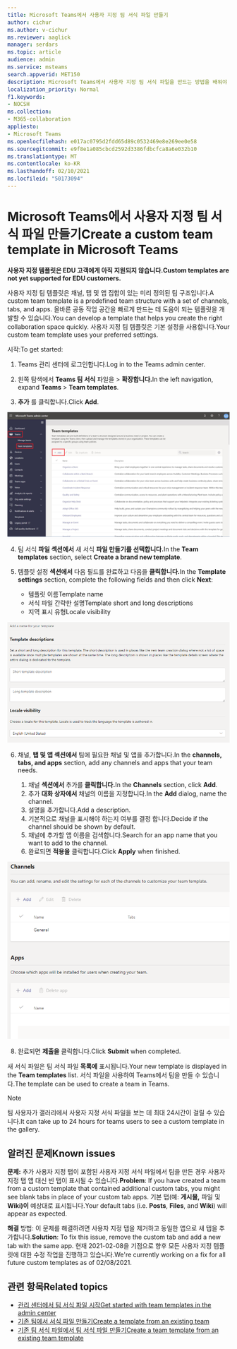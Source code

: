 ```yaml
---
title: Microsoft Teams에서 사용자 지정 팀 서식 파일 만들기
author: cichur
ms.author: v-cichur
ms.reviewer: aaglick
manager: serdars
ms.topic: article
audience: admin
ms.service: msteams
search.appverid: MET150
description: Microsoft Teams에서 사용자 지정 팀 서식 파일을 만드는 방법을 배워야 합니다.
localization_priority: Normal
f1.keywords:
- NOCSH
ms.collection:
- M365-collaboration
appliesto:
- Microsoft Teams
ms.openlocfilehash: e017ac0795d2fdd65d89c0532469e8e269ee0e58
ms.sourcegitcommit: e9f8e1a085cbcd2592d3386fdbcfca8a6e032b10
ms.translationtype: MT
ms.contentlocale: ko-KR
ms.lasthandoff: 02/10/2021
ms.locfileid: "50173094"
---
```

# <a name="create-a-custom-team-template-in-microsoft-teams"></a><span data-ttu-id="cc23b-103">Microsoft Teams에서 사용자 지정 팀 서식 파일 만들기</span><span class="sxs-lookup"><span data-stu-id="cc23b-103">Create a custom team template in Microsoft Teams</span></span>

<span data-ttu-id="cc23b-104">**사용자 지정 템플릿은 EDU 고객에게 아직 지원되지 않습니다.**</span><span class="sxs-lookup"><span data-stu-id="cc23b-104">**Custom templates are not yet supported for EDU customers.**</span></span>

<span data-ttu-id="cc23b-105">사용자 지정 팀 템플릿은 채널, 탭 및 앱 집합이 있는 미리 정의된 팀 구조입니다.</span><span class="sxs-lookup"><span data-stu-id="cc23b-105">A custom team template is a predefined team structure with a set of channels, tabs, and apps.</span></span> <span data-ttu-id="cc23b-106">올바른 공동 작업 공간을 빠르게 만드는 데 도움이 되는 템플릿을 개발할 수 있습니다.</span><span class="sxs-lookup"><span data-stu-id="cc23b-106">You can develop a template that helps you create the right collaboration space quickly.</span></span> <span data-ttu-id="cc23b-107">사용자 지정 팀 템플릿은 기본 설정을 사용합니다.</span><span class="sxs-lookup"><span data-stu-id="cc23b-107">Your custom team template uses your preferred settings.</span></span>  

<span data-ttu-id="cc23b-108">시작:</span><span class="sxs-lookup"><span data-stu-id="cc23b-108">To get started:</span></span>

1. <span data-ttu-id="cc23b-109">Teams 관리 센터에 로그인합니다.</span><span class="sxs-lookup"><span data-stu-id="cc23b-109">Log in to the Teams admin center.</span></span>

2. <span data-ttu-id="cc23b-110">왼쪽 탐색에서 **Teams 팀 서식** 파일을  >  **확장합니다.**</span><span class="sxs-lookup"><span data-stu-id="cc23b-110">In the left navigation, expand **Teams** > **Team templates**.</span></span>

3. <span data-ttu-id="cc23b-111">**추가** 를 클릭합니다.</span><span class="sxs-lookup"><span data-stu-id="cc23b-111">Click **Add**.</span></span>

![추가가 강조 표시된 팀 서식 파일 대화 상자의 이미지입니다.](media/team-templates-new.png)

4. <span data-ttu-id="cc23b-113">팀 서식 **파일 섹션에서** 새 서식 **파일 만들기를 선택합니다.**</span><span class="sxs-lookup"><span data-stu-id="cc23b-113">In the **Team templates** section, select **Create a brand new template**.</span></span>

5. <span data-ttu-id="cc23b-114">템플릿 설정 **섹션에서** 다음 필드를 완료하고 다음을 **클릭합니다.**</span><span class="sxs-lookup"><span data-stu-id="cc23b-114">In the **Template settings** section, complete the following fields and then click **Next**:</span></span>
    - <span data-ttu-id="cc23b-115">템플릿 이름</span><span class="sxs-lookup"><span data-stu-id="cc23b-115">Template name</span></span>
    - <span data-ttu-id="cc23b-116">서식 파일 간략한 설명</span><span class="sxs-lookup"><span data-stu-id="cc23b-116">Template short and long descriptions</span></span>
    - <span data-ttu-id="cc23b-117">지역 표시 유형</span><span class="sxs-lookup"><span data-stu-id="cc23b-117">Locale visibility</span></span>  

![팀 템플릿 설정 이름 대화 상자의 이미지입니다.](media/template-add-a-name.png)

6. <span data-ttu-id="cc23b-119">채널, **탭 및 앱 섹션에서** 팀에 필요한 채널 및 앱을 추가합니다.</span><span class="sxs-lookup"><span data-stu-id="cc23b-119">In the **channels, tabs, and apps** section, add any channels and apps that your team needs.</span></span>

    1. <span data-ttu-id="cc23b-120">채널 **섹션에서** 추가를 **클릭합니다.**</span><span class="sxs-lookup"><span data-stu-id="cc23b-120">In the **Channels** section, click **Add**.</span></span>
    2. <span data-ttu-id="cc23b-121">추가 **대화 상자에서** 채널의 이름을 지정합니다.</span><span class="sxs-lookup"><span data-stu-id="cc23b-121">In the **Add** dialog, name the channel.</span></span>
    3. <span data-ttu-id="cc23b-122">설명을 추가합니다.</span><span class="sxs-lookup"><span data-stu-id="cc23b-122">Add a description.</span></span>
    4. <span data-ttu-id="cc23b-123">기본적으로 채널을 표시해야 하는지 여부를 결정 합니다.</span><span class="sxs-lookup"><span data-stu-id="cc23b-123">Decide if the channel should be shown by default.</span></span>
    5. <span data-ttu-id="cc23b-124">채널에 추가할 앱 이름을 검색합니다.</span><span class="sxs-lookup"><span data-stu-id="cc23b-124">Search for an app name that you want to add to the channel.</span></span>
    6. <span data-ttu-id="cc23b-125">완료되면 **적용을** 클릭합니다.</span><span class="sxs-lookup"><span data-stu-id="cc23b-125">Click **Apply** when finished.</span></span>

![팀 템플릿 채널, 탭 및 앱 화면의 이미지입니다.](media/template-channels-tabs-apps.png)

8. <span data-ttu-id="cc23b-127">완료되면 **제출을** 클릭합니다.</span><span class="sxs-lookup"><span data-stu-id="cc23b-127">Click **Submit** when completed.</span></span>

<span data-ttu-id="cc23b-128">새 서식 파일은 팀 서식 파일 **목록에** 표시됩니다.</span><span class="sxs-lookup"><span data-stu-id="cc23b-128">Your new template is displayed in the **Team templates** list.</span></span> <span data-ttu-id="cc23b-129">서식 파일을 사용하여 Teams에서 팀을 만들 수 있습니다.</span><span class="sxs-lookup"><span data-stu-id="cc23b-129">The template can be used to create a team in Teams.</span></span>

> [!Note]
> <span data-ttu-id="cc23b-130">팀 사용자가 갤러리에서 사용자 지정 서식 파일을 보는 데 최대 24시간이 걸릴 수 있습니다.</span><span class="sxs-lookup"><span data-stu-id="cc23b-130">It can take up to 24 hours for teams users to see a custom template in the gallery.</span></span>

## <a name="known-issues"></a><span data-ttu-id="cc23b-131">알려진 문제</span><span class="sxs-lookup"><span data-stu-id="cc23b-131">Known issues</span></span> 

<span data-ttu-id="cc23b-132">**문제:** 추가 사용자 지정 탭이 포함된 사용자 지정 서식 파일에서 팀을 만든 경우 사용자 지정 탭 앱 대신 빈 탭이 표시될 수 있습니다.</span><span class="sxs-lookup"><span data-stu-id="cc23b-132">**Problem**: If you have created a team from a custom template that contained additional custom tabs, you might see blank tabs in place of your custom tab apps.</span></span> <span data-ttu-id="cc23b-133">기본 탭(예:  **게시물,** 파일 및 **Wiki)이** 예상대로 표시됩니다.</span><span class="sxs-lookup"><span data-stu-id="cc23b-133">Your default tabs (i.e. **Posts**, **Files**, and **Wiki**) will appear as expected.</span></span>

<span data-ttu-id="cc23b-134">**해결** 방법: 이 문제를 해결하려면 사용자 지정 탭을 제거하고 동일한 앱으로 새 탭을 추가합니다.</span><span class="sxs-lookup"><span data-stu-id="cc23b-134">**Solution**: To fix this issue, remove the custom tab and add a new tab with the same app.</span></span> <span data-ttu-id="cc23b-135">현재 2021-02-08을 기점으로 향후 모든 사용자 지정 템플릿에 대한 수정 작업을 진행하고 있습니다.</span><span class="sxs-lookup"><span data-stu-id="cc23b-135">We're currently working on a fix for all future custom templates as of 02/08/2021.</span></span>

## <a name="related-topics"></a><span data-ttu-id="cc23b-136">관련 항목</span><span class="sxs-lookup"><span data-stu-id="cc23b-136">Related topics</span></span>

- [<span data-ttu-id="cc23b-137">관리 센터에서 팀 서식 파일 시작</span><span class="sxs-lookup"><span data-stu-id="cc23b-137">Get started with team templates in the admin center</span></span>](get-started-with-teams-templates-in-the-admin-console.md)
- [<span data-ttu-id="cc23b-138">기존 팀에서 서식 파일 만들기</span><span class="sxs-lookup"><span data-stu-id="cc23b-138">Create a template from an existing team</span></span>](create-template-from-existing-team.md)
- [<span data-ttu-id="cc23b-139">기존 팀 서식 파일에서 팀 서식 파일 만들기</span><span class="sxs-lookup"><span data-stu-id="cc23b-139">Create a team template from an existing team template</span></span>](create-template-from-existing-template.md)
